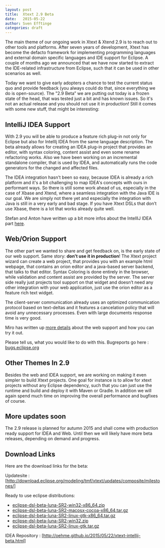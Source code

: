 ```yaml
---
layout: post
title:  Xtext 2.9 Beta
date:   2015-05-22
author: Sven Efftinge
categories: draft
---
```


The main theme of our ongoing work in Xtext & Xtend 2.9 is to reach out to other tools and platforms. After seven years of development, Xtext has become the defacto framework for implementing programming languages and external domain specific languages and IDE support for Eclipse. A couple of months ago we announced that we have now started to extract the IDE-related infrastructure from Eclipse, such that it can be used in other scenarios as well.

Today we want to give early adopters a chance to test the current status quo and provide feedback (you always could do that, since everything we do is open-source). The "2.9 Beta” we are putting out today is a frozen state of the head, that was tested just a bit and has known issues. So it's not an actual release and you should not use it in production! Still it comes with some new stuff, that might be interesting:

## IntelliJ IDEA Support

With 2.9 you will be able to produce a feature rich plug-in not only for Eclipse but also for IntellIj IDEA from the same language description. The beta already allows for creating an IDEA plug-in project that provides an editor, with syntax coloring, content assist and even some rename refactoring works. Also we have been working on an incremental standalone compiler, that is used by IDEA, and automatically runs the code generators for the changed and affected files.

The IDEA integration hasn't been so easy, because IDEA is already a rich platform and it's a bit challenging to map IDEA's concepts with ours in performant ways. So there is still some work ahead of us, especially in the case of Xbase and Xtend, where a seamless integration with the Java IDE is our goal. We are simply not there yet and especially the integration with Java is still in a very early and bad stage. If you have Xtext DSLs that don’t use Xbase, there is a lot that works already quite well.

Stefan and Anton have written up a bit more infos about the IntellIJ IDEA part <a href=“”>here</a>.

## Web/Orion Support

The other part we wanted to share and get feedback on, is the early state of our web support. Same story: <b>don't use it in production</b>! The Xtext project wizard can create a web project, that provides you with an example html webpage, that contains an orion editor and a java-based server backend, that talks to that editor. Syntax Coloring is done entirely in the browser, while validation and content assist are provided by the server. The server side really just projects tool support on that widget and doesn’t need any other integration with your web application, just use the orion editor as a feature rich text widget.

The client-server communication already uses an optimized communication protocol based on text-deltas and it features a cancelation policy that will avoid any unnecessary processes. Even with large documents response time is very good.

Miro has written up <a href=“”>more details</a> about the web support and how you can try it out.

Please tell us, what you would like to do with this. Bugreports go here : <a href=“https://bugs.eclipse.org”>bugs.eclipse.org</a>

## Other Themes In 2.9

Besides the web and IDEA support, we are working on making it even simpler to build Xtext projects. One goal for instance is to allow for xtext projects without any Eclipse dependency, such that you can just use the runtime and build and deploy it with Maven or Gradle. In addition we will again spend much time on improving the overall performance and bugfixes of course.

## More updates soon

The 2.9 release is planned for autumn 2015 and shall come with production ready support for IDEA and Web. Until then we will likely have more beta releases, depending on demand and progress.

## Download Links

Here are the download links for the beta:

Updatesite : [http://download.eclipse.org/modeling/tmf/xtext/updates/composite/milestones/]

Ready to use eclipse distributions:
 - [eclipse-dsl-beta-luna-SR2-win32-x86_64.zip](http://www.eclipse.org/modeling/download.php?file=/modeling/tmf/xtext/downloads/distros/eclipse-dsl-beta-luna-SR2-win32-x86_64.zip&r=2)
 - [eclipse-dsl-beta-luna-SR2-macosx-cocoa-x86_64.tar.gz](http://www.eclipse.org/modeling/download.php?file=/modeling/tmf/xtext/downloads/distros/eclipse-dsl-beta-luna-SR2-macosx-cocoa-x86_64.tar.gz&r=2)
 - [eclipse-dsl-beta-luna-SR2-linux-gtk-x86_64.tar.gz](http://www.eclipse.org/modeling/download.php?file=/modeling/tmf/xtext/downloads/distros/eclipse-dsl-beta-luna-SR2-linux-gtk-x86_64.tar.gz&r=2)
 - [eclipse-dsl-beta-luna-SR2-win32.zip](http://www.eclipse.org/modeling/download.php?file=/modeling/tmf/xtext/downloads/distros/eclipse-dsl-beta-luna-SR2-win32.zip&r=2)
 - [eclipse-dsl-beta-luna-SR2-linux-gtk.tar.gz](http://www.eclipse.org/modeling/download.php?file=/modeling/tmf/xtext/downloads/distros/eclipse-dsl-beta-luna-SR2-linux-gtk.tar.gz&r=2)
 
IDEA Repository : [http://oehme.github.io/2015/05/22/xtext-intellij-beta.html]

